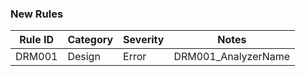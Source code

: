 ﻿### New Rules

Rule ID | Category | Severity | Notes
--------|----------|----------|--------------------
DRM001  | Design   |   Error  | DRM001_AnalyzerName
